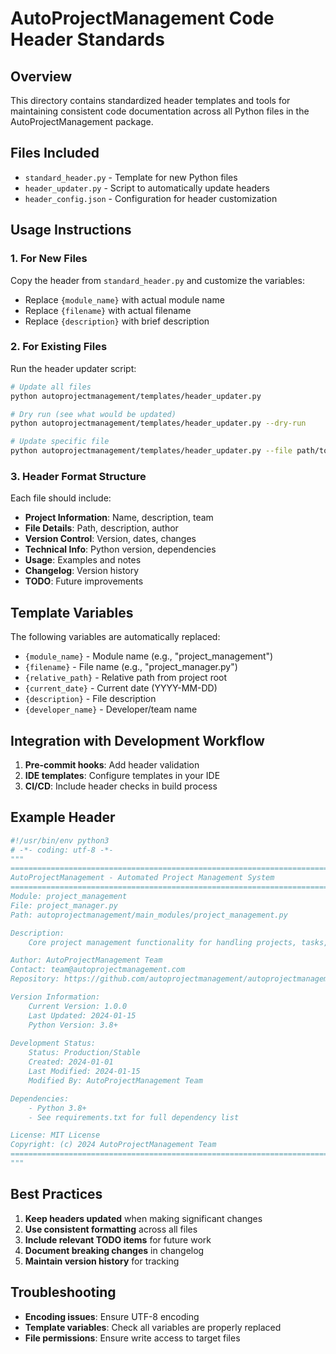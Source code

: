 # AutoProjectManagement Code Header Standards

## Overview
This directory contains standardized header templates and tools for maintaining consistent code documentation across all Python files in the AutoProjectManagement package.

## Files Included
- `standard_header.py` - Template for new Python files
- `header_updater.py` - Script to automatically update headers
- `header_config.json` - Configuration for header customization

## Usage Instructions

### 1. For New Files
Copy the header from `standard_header.py` and customize the variables:
- Replace `{module_name}` with actual module name
- Replace `{filename}` with actual filename
- Replace `{description}` with brief description

### 2. For Existing Files
Run the header updater script:

```bash
# Update all files
python autoprojectmanagement/templates/header_updater.py

# Dry run (see what would be updated)
python autoprojectmanagement/templates/header_updater.py --dry-run

# Update specific file
python autoprojectmanagement/templates/header_updater.py --file path/to/file.py
```

### 3. Header Format Structure
Each file should include:
- **Project Information**: Name, description, team
- **File Details**: Path, description, author
- **Version Control**: Version, dates, changes
- **Technical Info**: Python version, dependencies
- **Usage**: Examples and notes
- **Changelog**: Version history
- **TODO**: Future improvements

## Template Variables
The following variables are automatically replaced:
- `{module_name}` - Module name (e.g., "project_management")
- `{filename}` - File name (e.g., "project_manager.py")
- `{relative_path}` - Relative path from project root
- `{current_date}` - Current date (YYYY-MM-DD)
- `{description}` - File description
- `{developer_name}` - Developer/team name

## Integration with Development Workflow
1. **Pre-commit hooks**: Add header validation
2. **IDE templates**: Configure templates in your IDE
3. **CI/CD**: Include header checks in build process

## Example Header
```python
#!/usr/bin/env python3
# -*- coding: utf-8 -*-
"""
================================================================================
AutoProjectManagement - Automated Project Management System
================================================================================
Module: project_management
File: project_manager.py
Path: autoprojectmanagement/main_modules/project_management.py

Description:
    Core project management functionality for handling projects, tasks, and workflows

Author: AutoProjectManagement Team
Contact: team@autoprojectmanagement.com
Repository: https://github.com/autoprojectmanagement/autoprojectmanagement

Version Information:
    Current Version: 1.0.0
    Last Updated: 2024-01-15
    Python Version: 3.8+
    
Development Status:
    Status: Production/Stable
    Created: 2024-01-01
    Last Modified: 2024-01-15
    Modified By: AutoProjectManagement Team

Dependencies:
    - Python 3.8+
    - See requirements.txt for full dependency list

License: MIT License
Copyright: (c) 2024 AutoProjectManagement Team
================================================================================
"""
```

## Best Practices
1. **Keep headers updated** when making significant changes
2. **Use consistent formatting** across all files
3. **Include relevant TODO items** for future work
4. **Document breaking changes** in changelog
5. **Maintain version history** for tracking

## Troubleshooting
- **Encoding issues**: Ensure UTF-8 encoding
- **Template variables**: Check all variables are properly replaced
- **File permissions**: Ensure write access to target files
